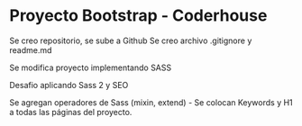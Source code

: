 <h1>Proyecto Bootstrap - Coderhouse</h1>

<p>Se creo repositorio, se sube a Github
Se creo archivo .gitignore y readme.md</p>

<p>Se modifica proyecto implementando SASS</p>

<p>Desafio aplicando Sass 2 y SEO</p>
<p>Se agregan operadores de Sass (mixin, extend) - Se colocan Keywords y H1 a todas las páginas del proyecto.</p>